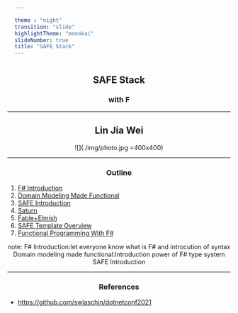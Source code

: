 ```yaml
---

theme : "night"
transition: "slide"
highlightTheme: "monokai"
slideNumber: true
title: "SAFE Stack"
---
```


## SAFE Stack

### with F #

<style>
pre {
  background: #303030;
  padding: 10px 16px;
  border-radius: 0.3em;
  counter-reset: line;
}
pre code[class*="="] .line {
  display: block;
  line-height: 1.8rem;
  font-size: 1em;
}
pre code[class*="="] .line:before {
  counter-increment: line;
  content: counter(line);
  display: inline-block;
  border-right: 3px solid #6ce26c !important;
  padding: 0 .5em;
  margin-right: .5em;
  color: #afafaf !important;
  width: 24px;
  text-align: right;
}

.reveal .slides > section > section {
  text-align: center;
}

h1,h2,h3,h4 {
  text-align: center;
}

p {
  text-align: center;
}
</style>

---

## Lin Jia Wei

![](./img/photo.jpg =400x400)

---

### Outline

1. [F# Introduction](../FsharpIntroduction/export/index.html#)
2. [Domain Modeling Made Functional](../DomainModeling/export/index.html#)
3. [SAFE Introduction](../SAFE-intro/export/index.html#)
4. [Saturn](../Saturn/export/index.html#)
5. [Fable+Elmish](../Fable&Elmish/export/index.html#)
6. [SAFE Template Overview](../SAFETemplateOverview/export/index.html#)
7. [Functional Programming With F#](../fp/export/index.html#)

note:
F# Introduction:let everyone know what is F# and introcution of syntax
Domain modeling made functional:Introduction power of F# type system
SAFE Introduction

---

### References

- <https://github.com/swlaschin/dotnetconf2021>